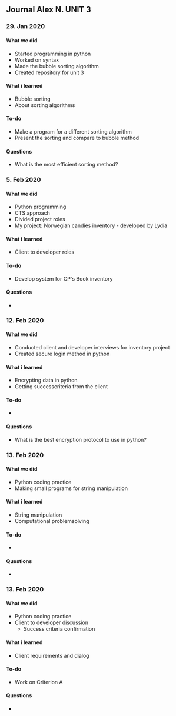 Journal Alex N. UNIT 3
------------


### 29. Jan 2020

#### What we did
* Started programming in python
* Worked on syntax
* Made the bubble sorting algorithm
* Created repository for unit 3

#### What i learned
* Bubble sorting 
* About sorting algorithms

#### To-do
* Make a program for a different sorting algorithm
* Present the sorting and compare to bubble method

#### Questions
* What is the most efficient sorting method?

### 5. Feb 2020

#### What we did
* Python programming
* CTS approach
* Divided project roles
* My project: Norwegian candies inventory - developed by Lydia

#### What i learned
* Client to developer roles

#### To-do
* Develop system for CP's Book inventory

#### Questions
* 


### 12. Feb 2020

#### What we did
* Conducted client and developer interviews for inventory project
* Created secure login method in python

#### What i learned
* Encrypting data in python
* Getting successcriteria from the client

#### To-do
* 

#### Questions
* What is the best encryption protocol to use in python?


### 13. Feb 2020

#### What we did
* Python coding practice
* Making small programs for string manipulation

#### What i learned
* String manipulation
* Computational problemsolving

#### To-do
* 

#### Questions
* 


### 13. Feb 2020

#### What we did
* Python coding practice
* Client to developer discussion
  * Success criteria confirmation

#### What i learned
* Client requirements and dialog

#### To-do
* Work on Criterion A

#### Questions
* 

